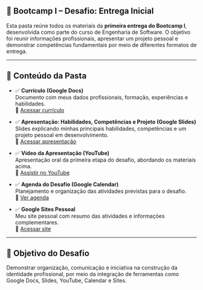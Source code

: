 ## 🚀 Bootcamp I – Desafio: Entrega Inicial

Esta pasta reúne todos os materiais da **primeira entrega do Bootcamp I**, desenvolvida como parte do curso de Engenharia de Software. O objetivo foi reunir informações profissionais, apresentar um projeto pessoal e demonstrar competências fundamentais por meio de diferentes formatos de entrega.

---

## 📁 Conteúdo da Pasta

- ✅ **Currículo (Google Docs)**  
  Documento com meus dados profissionais, formação, experiências e habilidades.  
  🔗 [Acessar currículo](https://docs.google.com/document/d/1tA_dfKLxjUrgccpbDC53xopLlb4zNf7rNyPoqYUecpE/edit?usp=sharing)

- ✅ **Apresentação: Habilidades, Competências e Projeto (Google Slides)**  
  Slides explicando minhas principais habilidades, competências e um projeto pessoal em desenvolvimento.  
  🔗 [Acessar apresentação](https://docs.google.com/presentation/d/1iaMjHFfzxS0FJ5lN-5YtqPGsSmOju0zxH_m8NGY6Ywk/edit?usp=sharing)

- ✅ **Vídeo da Apresentação (YouTube)**  
  Apresentação oral da primeira etapa do desafio, abordando os materiais acima.  
  🔗 [Assistir no YouTube]( https://youtu.be/gJKqsLV7ccc
)

- ✅ **Agenda do Desafio (Google Calendar)**  
  Planejamento e organização das atividades previstas para o desafio.  
  🔗 [Ver agenda](https://calendar.google.com/calendar/u/0?cid=eWFuZnNuZXJpQGdtYWlsLmNvbQ)

- ✅ **Google Sites Pessoal**  
  Meu site pessoal com resumo das atividades e informações complementares.  
  🔗 [Acessar site](https://sites.google.com/d/1OWBLHCgxirEHzVwDzg3La_P6RzadPoZJ/p/1sepICB6LqmhB4LutVYAMMqh4OmfF3Ca3/edit)

---

## 🧠 Objetivo do Desafio

Demonstrar organização, comunicação e iniciativa na construção da identidade profissional, por meio da integração de ferramentas como Google Docs, Slides, YouTube, Calendar e Sites.
